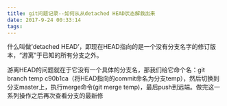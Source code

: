```yaml
---
title: git问题记录--如何从从detached HEAD状态解救出来
date: 2017-9-24 00:33:14
tags:
---
```


什么叫做’detached HEAD’，即现在HEAD指向的是一个没有分支名字的修订版本，“游离”于已知的所有分支之外。
<!--more-->

游离HEAD的问题就在于它没有一个具体的分支名，那我们给它命个名：git branch temp c90b1ca（将HEAD指向的commit命名为分支temp），然后切换到分支master上，执行merge命令(git merge temp)，最后push到远端。做完这一系列操作之后再次查看分支的最新修